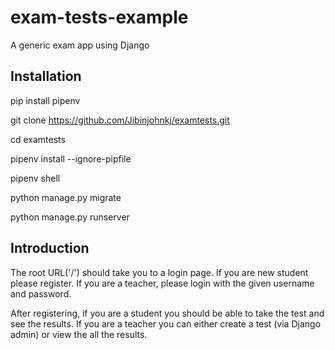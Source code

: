 # exam-tests-example
A generic exam app using Django

Installation
------------
pip install pipenv

git clone https://github.com/Jibinjohnkj/examtests.git

cd examtests

pipenv install --ignore-pipfile

pipenv shell

python manage.py migrate

python manage.py runserver


Introduction
------------

The root URL('/') should take you to a login page.
If you are new student please register. If you are a teacher, please login with the given username and password.

After registering, if you are a student you should be able to take the test and see the results. 
If you are a teacher you can either create a test (via Django admin) or view the all the results.

